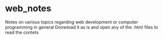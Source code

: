 # web_notes
Notes on various topics regarding web development or computer programming in general
Donwload it as is and open any of the .html files to read the contets
